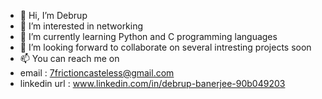 - 👋 Hi, I’m Debrup
- 👀 I’m interested in networking
- 🌱 I’m currently learning Python and C programming languages 
- 💞️ I’m looking forward to collaborate on several intresting projects soon
- 📫 You can reach me on
- email : 7frictioncasteless@gmail.com
- linkedin url : www.linkedin.com/in/debrup-banerjee-90b049203
                
                         

<!---
Debrupthecoder/Debrupthecoder is a ✨ special ✨ repository because its `README.md` (this file) appears on your GitHub profile.
You can click the Preview link to take a look at your changes.
--->
